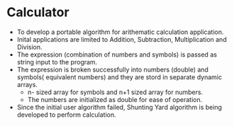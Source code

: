 # Calculator

- To develop a portable algorithm for arithematic calculation application.
- Inital applications are limited to Addition, Subtraction, Multiplication and Division.
- The expression (combination of numbers and symbols) is passed as string input to the program.
- The expression is broken successfully into numbers (double) and symbols( equivalent numbers) and they are stord in separate dynamic arrays. 
  - n- sized array for symbols and n+1 sized array for numbers. 
  - The numbers are initialized as double for ease of operation.
- Since the initial user algorithm failed, Shunting Yard algorithm is being developed to perform calculation. 
